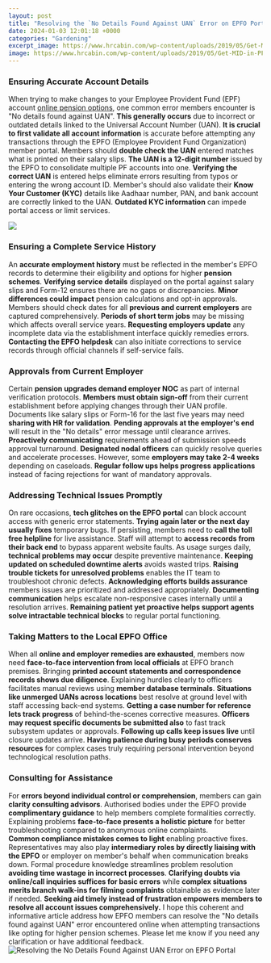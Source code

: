 ```yaml
---
layout: post
title: "Resolving the `No Details Found Against UAN` Error on EPFO Portal"
date: 2024-01-03 12:01:18 +0000
categories: "Gardening"
excerpt_image: https://www.hrcabin.com/wp-content/uploads/2019/05/Get-MID-in-PF-online-transfer-768x283.jpg
image: https://www.hrcabin.com/wp-content/uploads/2019/05/Get-MID-in-PF-online-transfer-768x283.jpg
---
```


### Ensuring Accurate Account Details
When trying to make changes to your Employee Provident Fund (EPF) account [online pension options](https://store.fi.io.vn/funny-chihuahuas-easter-day-bunny-eggs-easter-costume-womens-chihuahua-dog), one common error members encounter is "No details found against UAN". **This generally occurs** due to incorrect or outdated details linked to the Universal Account Number (UAN). **It is crucial to first validate all account information** is accurate before attempting any transactions through the EPFO (Employee Provident Fund Organization) member portal. 
Members should **double check the UAN** entered matches what is printed on their salary slips. **The UAN is a 12-digit number** issued by the EPFO to consolidate multiple PF accounts into one. **Verifying the correct UAN** is entered helps eliminate errors resulting from typos or entering the wrong account ID. Member's should also validate their **Know Your Customer (KYC)** details like Aadhaar number, PAN, and bank account are correctly linked to the UAN. **Outdated KYC information** can impede portal access or limit services.

![](https://i.ytimg.com/vi/GgmQGGA_luI/maxresdefault.jpg)
### Ensuring a Complete Service History  
An **accurate employment history** must be reflected in the member's EPFO records to determine their eligibility and options for higher **pension schemes**. **Verifying service details** displayed on the portal against salary slips and Form-12 ensures there are no gaps or discrepancies. **Minor differences could impact** pension calculations and opt-in approvals. 
Members should check dates for all **previous and current employers** are captured comprehensively. **Periods of short term jobs** may be missing which affects overall service years. **Requesting employers update** any incomplete data via the establishment interface quickly remedies errors. **Contacting the EPFO helpdesk** can also initiate corrections to service records through official channels if self-service fails.
### Approvals from Current Employer 
Certain **pension upgrades demand employer NOC** as part of internal verification protocols. **Members must obtain sign-off** from their current establishment before applying changes through their UAN profile. Documents like salary slips or Form-16 for the last five years may need **sharing with HR for validation**. **Pending approvals at the employer's end** will result in the "No details" error message until clearance arrives. 
**Proactively communicating** requirements ahead of submission speeds approval turnaround. **Designated nodal officers** can quickly resolve queries and accelerate processes. However, some **employers may take 2-4 weeks** depending on caseloads. **Regular follow ups helps progress applications** instead of facing rejections for want of mandatory approvals.
### Addressing Technical Issues Promptly
On rare occasions, **tech glitches on the EPFO portal** can block account access with generic error statements. **Trying again later or the next day usually fixes** temporary bugs. If persisting, members need to **call the toll free helpline** for live assistance. Staff will attempt to **access records from their back end** to bypass apparent website faults.
As usage surges daily, **technical problems may occur** despite preventive maintenance. **Keeping updated on scheduled downtime alerts** avoids wasted trips. **Raising trouble tickets for unresolved problems** enables the IT team to troubleshoot chronic defects. **Acknowledging efforts builds assurance** members issues are prioritized and addressed appropriately. 
**Documenting communication** helps escalate non-responsive cases internally until a resolution arrives. **Remaining patient yet proactive helps support agents solve intractable technical blocks** to regular portal functioning.
### Taking Matters to the Local EPFO Office
When all **online and employer remedies are exhausted**, members now need **face-to-face intervention from local officials** at EPFO branch premises. Bringing **printed account statements and correspondence records shows due diligence**. Explaining hurdles clearly to officers facilitates manual reviews using **member database terminals**. 
**Situations like unmerged UANs across locations** best resolve at ground level with staff accessing back-end systems. **Getting a case number for reference lets track progress** of behind-the-scenes corrective measures. **Officers may request specific documents be submitted also** to fast track subsystem updates or approvals. 
**Following up calls keep issues live** until closure updates arrive. **Having patience during busy periods conserves resources** for complex cases truly requiring personal intervention beyond technological resolution paths.
### Consulting for Assistance 
For **errors beyond individual control or comprehension**, members can gain **clarity consulting advisors**. Authorised bodies under the EPFO provide **complimentary guidance** to help members complete formalities correctly. Explaining problems **face-to-face presents a holistic picture** for better troubleshooting compared to anonymous online complaints.  
**Common compliance mistakes comes to light** enabling proactive fixes. Representatives may also play **intermediary roles by directly liaising with the EPFO** or employer on member's behalf when communication breaks down. Formal procedure knowledge streamlines problem resolution **avoiding time wastage in incorrect processes**.
**Clarifying doubts via online/call inquiries suffices for basic errors** while **complex situations merits branch walk-ins for filming complaints** obtainable as evidence later if needed. **Seeking aid timely instead of frustration empowers members to resolve all account issues comprehensively.**
I hope this coherent and informative article address how EPFO members can resolve the "No details found against UAN" error encountered online when attempting transactions like opting for higher pension schemes. Please let me know if you need any clarification or have additional feedback.
![Resolving the `No Details Found Against UAN` Error on EPFO Portal](https://www.hrcabin.com/wp-content/uploads/2019/05/Get-MID-in-PF-online-transfer-768x283.jpg)